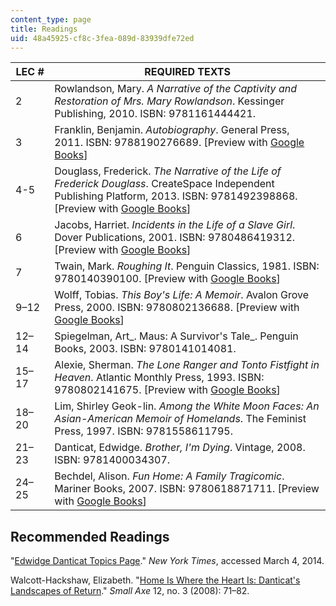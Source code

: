 ```yaml
---
content_type: page
title: Readings
uid: 48a45925-cf8c-3fea-089d-83939dfe72ed
---
```


| LEC # | REQUIRED TEXTS |
| --- | --- |
| 2 | Rowlandson, Mary. _A Narrative of the Captivity and Restoration of Mrs. Mary Rowlandson_. Kessinger Publishing, 2010. ISBN: 9781161444421. |
| 3 | Franklin, Benjamin. _Autobiography_. General Press, 2011. ISBN: 9788190276689. \[Preview with [Google Books](http://books.google.com/books?id=NFhHAAAAIAAJ&printsec=frontcover)\] |
| 4-5 | Douglass, Frederick. _The Narrative of the Life of Frederick Douglass_. CreateSpace Independent Publishing Platform, 2013. ISBN: 9781492398868. \[Preview with [Google Books](http://books.google.com/books?id=spM-AQAAMAAJ&printsec=frontcover)\] |
| 6 | Jacobs, Harriet. _Incidents in the Life of a Slave Girl_. Dover Publications, 2001. ISBN: 9780486419312. \[Preview with [Google Books](http://books.google.com/books?id=ZN2aDgAAQBAJ&pg=Pafrontcover)\] |
| 7 | Twain, Mark. _Roughing It_. Penguin Classics, 1981. ISBN: 9780140390100. \[Preview with [Google Books](http://books.google.com/books?id=BKgvAAAAMAAJ&printsec=frontcover)\] |
| 9–12 | Wolff, Tobias. _This Boy's Life: A Memoir_. Avalon Grove Press, 2000. ISBN: 9780802136688. \[Preview with [Google Books](http://books.google.com/books?id=36Br3cIfKzUC&pg=PAfrontcover)\] |
| 12–14 | Spiegelman, Art_. Maus: A Survivor's Tale_. Penguin Books, 2003. ISBN: 9780141014081. |
| 15–17 | Alexie, Sherman. _The Lone Ranger and Tonto Fistfight in Heaven_. Atlantic Monthly Press, 1993. ISBN: 9780802141675. \[Preview with [Google Books](http://books.google.com/books?id=XV36AAAAQBAJ&pg=PAfrontcover)\] |
| 18–20 | Lim, Shirley Geok-lin. _Among the White Moon Faces: An Asian-American Memoir of Homelands_. The Feminist Press, 1997. ISBN: 9781558611795. |
| 21–23 | Danticat, Edwidge. _Brother, I'm Dying_. Vintage, 2008. ISBN: 9781400034307. |
| 24–25 | Bechdel, Alison. _Fun Home: A Family Tragicomic_. Mariner Books, 2007. ISBN: 9780618871711. \[Preview with [Google Books](http://books.google.com/books?id=eq0n9Ck79ysC&pg=PAfrontcover)\] 

Recommended Readings
--------------------

"[Edwidge Danticat Topics Page](http://topics.nytimes.com/top/reference/timestopics/people/d/edwidge_danticat/)." _New York Times_, accessed March 4, 2014.

Walcott-Hackshaw, Elizabeth. "[Home Is Where the Heart Is: Danticat's Landscapes of Return](http://smallaxe.dukejournals.org/content/12/3_27/71.abstract)." _Small Axe_ 12, no. 3 (2008): 71–82.